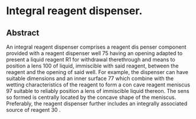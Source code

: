 # Integral reagent dispenser.

## Abstract
An integral reagent dispenser comprises a reagent dis penser component provided with a reagent dispenser well 75 having an opening adapted to present a liquid reagent R1 for withdrawal therethrough and means to position a lens 100 of liquid, immiscible with said reagent, between the reagent and the opening of said well. For example, the dispenser can have suitable dimensions and an inner surface 77 which combine with the wetting characteristics of the reagent to form a con cave reagent meniscus 97 suitable to reliably position a lens of immiscible liquid thereon. The sens so formed is centrally located by the concave shape of the meniscus. Preferably, the reagent dispenser further includes an integrally associated source of reagent 30 .